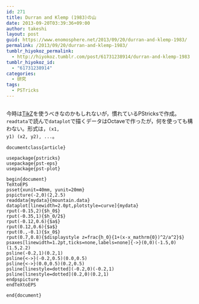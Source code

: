 ```yaml
---
id: 271
title: Durran and Klemp (1983)の山
date: 2013-09-20T03:39:36+09:00
author: takeshi
layout: post
guid: https://www.enomosphere.net/2013/09/20/durran-and-klemp-1983/
permalink: /2013/09/20/durran-and-klemp-1983/
tumblr_hiyokoz_permalink:
  - http://hiyokoz.tumblr.com/post/61731238914/durran-and-klemp-1983
tumblr_hiyokoz_id:
  - "61731238914"
categories:
  - 研究
tags:
  - PSTricks
---
```

<img src="http://media.tumblr.com/bd8d57903d23342f27b4bf359042177b/tumblr_inline_mtenf1kePi1s0tikq.png" alt="" />

今時は<a href="http://www.texample.net">TikZ</a>を使うべきなのかもしれないが，慣れているPStricksで作成。<!--more--><code>readtata</code>で読んで<code>dataplot</code>で描くデータはOctaveで作ったが，何を使っても構わない。形式は，<code>(x1, y1) (x2, y2), ...</code>。
<pre><code>documentclass{article}

usepackage{pstricks}
usepackage{pst-eps}
usepackage{pst-plot}

begin{document}
TeXtoEPS
psset{xunit=40mm, yunit=20mm}
pspicture(-2,0)(2,2.5)
readdata{mydata}{mountain.data}
dataplot[linewidth=2.0pt,plotstyle=curve]{mydata}
rput(-0.15,2){$h_0$}
rput(-0.35,1){$h_0/2$}
rput(-0.12,0.6){$a$}
rput(0.12,0.6){$a$}
rput(0.,-0.1){$x_0$}
rput(0.7,0.8){$displaystyle z=frac{h_0}{1+(x-x_mathrm{0})^2/a^2}$}
psaxes[linewidth=1.2pt,ticks=none,labels=none]{-&gt;}(0,0)(-1.5,0)(1.5,2.2)
psline(-0.2,1)(0.2,1)
psline{&lt;-&gt;}(-0.2,0.5)(0.0,0.5)
psline{&lt;-&gt;}(0.0,0.5)(0.2,0.5)
psline[linestyle=dotted](-0.2,0)(-0.2,1)
psline[linestyle=dotted](0.2,0)(0.2,1)
endpspicture
endTeXtoEPS

end{document}
</code></pre>